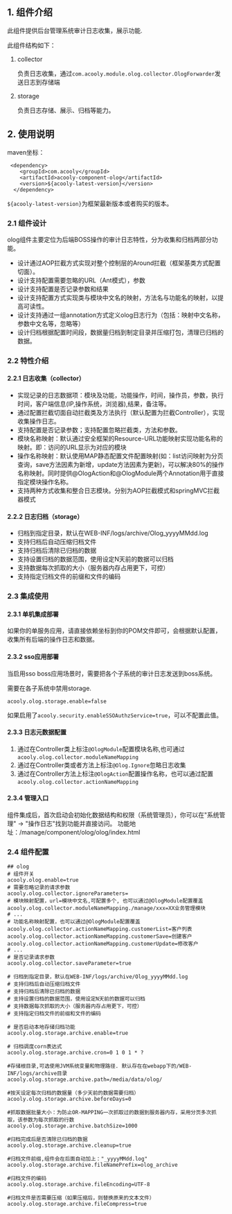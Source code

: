 <!-- title: 后台管理审计日志  -->
<!-- type: app -->
<!-- author: zhangpu,qiubo -->
<!-- date: 2019-11-28 -->
## 1. 组件介绍

此组件提供后台管理系统审计日志收集，展示功能.

此组件结构如下：

1. collector

    负责日志收集，通过`com.acooly.module.olog.collector.OlogForwarder`发送日志到存储端

2. storage

    负责日志存储、展示、归档等能力。

## 2. 使用说明

maven坐标：

     <dependency>
        <groupId>com.acooly</groupId>
        <artifactId>acooly-component-olog</artifactId>
        <version>${acooly-latest-version}</version>
      </dependency>

`${acooly-latest-version}`为框架最新版本或者购买的版本。
    
### 2.1 组件设计

olog组件主要定位为后端BOSS操作的审计日志特性，分为收集和归档两部分功能。

* 设计通过AOP拦截方式实现对整个控制层的Around拦截（框架基类方式配置切面）。
* 设计支持配置需要忽略的URL（Ant模式），参数
* 设计支持配置是否记录参数和结果
* 设计支持配置方式实现类与模块中文名的映射，方法名与功能名的映射，以提高可读性。
* 设计支持通过一组annotation方式定义olog日志行为（包括：映射中文名称，参数中文名等，忽略等）
* 设计归档根据配置时间段，数据量归档到制定目录并压缩打包，清理已归档的数据。

    
### 2.2 特性介绍

#### 2.2.1 日志收集（collector）

   * 实现记录的日志数据项：模块及功能，功能操作，时间，操作员，参数，执行时间，客户端信息(IP,操作系统，浏览器),结果，备注等。
   * 通过配置拦截切面自动拦截类及方法执行（默认配置为拦截Controller），实现收集操作日志。
   * 支持配置是否记录参数；支持配置忽略拦截类，方法和参数。
   * 模块名称映射：默认通过安全框架的Resource-URL功能映射实现功能名称的映射。即：访问的URL显示为对应的模块
   * 操作名称映射：默认使用MAP静态配置文件配置映射(如：list访问映射为分页查询，save方法因素为新增，update方法因素为更新)，可以解决80%的操作名称映射。同时提供@OlogAction和@OlogModule两个Annotation用于直接指定模块操作名称。
   * 支持两种方式收集和整合日志模块。分别为AOP拦截模式和springMVC拦截器模式
   
#### 2.2.2 日志归档（storage）
   
   * 归档到指定目录，默认在WEB-INF/logs/archive/Olog_yyyyMMdd.log
   * 支持归档后自动压缩归档文件
   * 支持归档后清除已归档的数据
   * 支持设置归档的数据范围，使用设定N天前的数据可以归档
   * 支持数据每次抓取的大小（服务器内存占用更下，可控）
   * 支持指定归档文件的前缀和文件的编码    

### 2.3 集成使用

#### 2.3.1 单机集成部署

如果你的单服务应用，请直接依赖坐标到你的POM文件即可，会根据默认配置，收集所有后端的操作日志和数据。

#### 2.3.2 sso应用部署

当启用sso boss应用场景时，需要把各个子系统的审计日志发送到boss系统。

需要在各子系统中禁用storage.

    acooly.olog.storage.enable=false

如果启用了`acooly.security.enableSSOAuthzService=true`，可以不配置此值。

#### 2.3.3 日志元数据配置

1. 通过在Controller类上标注`@OlogModule`配置模块名称,也可通过`acooly.olog.collector.moduleNameMapping`
2. 通过在Controller类或者方法上标注`@Olog.Ignore`忽略日志收集
3. 通过在Controller方法上标注`@OlogAction`配置操作名称，也可以通过配置`acooly.olog.collector.actionNameMapping`

#### 2.3.4 管理入口

组件集成后，首次启动会初始化数据结构和权限（系统管理员），你可以在"系统管理" -> "操作日志"找到功能并直接访问。
功能地址：/manage/component/olog/olog/index.html

### 2.4 组件配置

    ## olog
    # 组件开关
    acooly.olog.enable=true
    # 需要忽略记录的请求参数
    acooly.olog.collector.ignoreParameters=
    # 模块映射配置，url=模块中文名,可配置多个, 也可以通过@OlogModule配置覆盖
    acooly.olog.collector.moduleNameMapping./manage/xxx=XX业务管理模块
    # ...
    # 功能名称映射配置，也可以通过@OlogModule配置覆盖
    acooly.olog.collector.actionNameMapping.customerList=客户列表
    acooly.olog.collector.actionNameMapping.customerSave=创建客户
    acooly.olog.collector.actionNameMapping.customerUpdate=修改客户
    # ...
    # 是否记录请求参数
    acooly.olog.collector.saveParameter=true
    
    # 归档到指定目录，默认在WEB-INF/logs/archive/Olog_yyyyMMdd.log
    # 支持归档后自动压缩归档文件
    # 支持归档后清除已归档的数据
    # 支持设置归档的数据范围，使用设定N天前的数据可以归档
    # 支持数据每次抓取的大小（服务器内存占用更下，可控）
    # 支持指定归档文件的前缀和文件的编码
    
    # 是否启动本地存储归档功能
    acooly.olog.storage.archive.enable=true
    
    # 归档调度corn表达式
    acooly.olog.storage.archive.cron=0 1 0 1 * ?
    
    #存储根目录,可选使用JVM系统变量和物理路径. 默认存在在webapp下的/WEB-INF/logs/archive目录
    acooly.olog.storage.archive.path=/media/data/olog/
    
    #按天设定每次归档的数据量（多少天前的数据需要归档）
    acooly.olog.storage.archive.beforeDays=0
    
    #抓取数据批量大小：为防止OR-MAPPING一次抓取过的数据到服务器内存，采用分页多次抓取，该参数为每次抓取的行数
    acooly.olog.storage.archive.batchSize=1000
    
    #归档完成后是否清除已归档的数据
    acooly.olog.storage.archive.cleanup=true
    
    #归档文件前缀,组件会在后面自动加上："_yyyyMMdd.log"
    acooly.olog.storage.archive.fileNamePrefix=olog_archive
    
    #归档文件的编码
    acooly.olog.storage.archive.fileEncoding=UTF-8
    
    #归档文件是否需要压缩（如果压缩后，则替换原来的文本文件）
    acooly.olog.storage.archive.fileCompress=true





